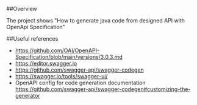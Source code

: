 
##Overview

The project shows "How to generate java code from designed API with OpenApi Specification"

##Useful references 
 
- https://github.com/OAI/OpenAPI-Specification/blob/main/versions/3.0.3.md
- https://editor.swagger.io
- https://github.com/swagger-api/swagger-codegen
- https://swagger.io/tools/swagger-ui/
- OpenAPI config for code generation documentation https://github.com/swagger-api/swagger-codegen#customizing-the-generator